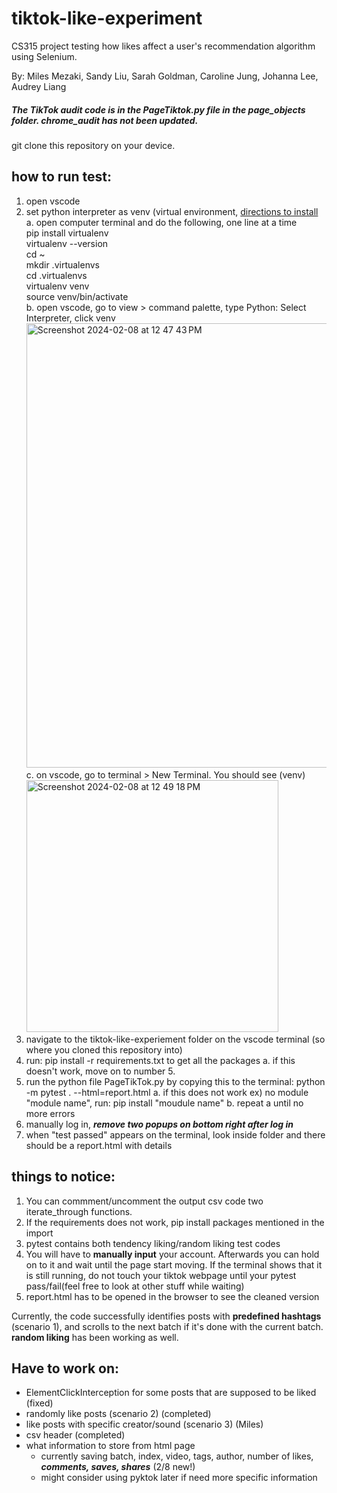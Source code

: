 # tiktok-like-experiment
CS315 project testing how likes affect a user's recommendation algorithm using Selenium.

By: Miles Mezaki, Sandy Liu, Sarah Goldman, Caroline Jung, Johanna Lee, Audrey Liang

##### The TikTok audit code is in the PageTiktok.py file in the page_objects folder. chrome_audit has not been updated.

git clone this repository on your device.

## how to run test:
1. open vscode
2. set python interpreter as venv (virtual environment, [directions to install](https://techinscribed.com/python-virtual-environment-in-vscode/) <br>
    a. open computer terminal and do the following, one line at a time  <br>
           pip install virtualenv  <br>
           virtualenv --version  <br>
           cd ~  <br>
           mkdir .virtualenvs  <br>
           cd .virtualenvs  <br>
           virtualenv venv  <br>
           source venv/bin/activate  <br>
    b. open vscode, go to view > command palette, type Python: Select Interpreter, click venv  <br>
    <img width="711" alt="Screenshot 2024-02-08 at 12 47 43 PM" src="https://github.com/mlsmzk/tiktok-like-experiment/assets/114271268/1c0da498-62be-4304-b7b7-1ccd92945f28">  <br>
    c. on vscode, go to terminal > New Terminal. You should see (venv) <img width="403" alt="Screenshot 2024-02-08 at 12 49 18 PM" src="https://github.com/mlsmzk/tiktok-like-experiment/assets/114271268/3f44556d-f415-4cf6-a711-a90d1a558618">  <br>
3. navigate to the tiktok-like-experiement folder on the vscode terminal (so where you cloned this repository into)
4. run: pip install -r requirements.txt to get all the packages
   a. if this doesn't work, move on to number 5.
5. run the python file PageTikTok.py by copying this to the terminal: python -m pytest . --html=report.html  <be>
    a. if this does not work ex) no module "module name", run: pip install "moudule name"
    b. repeat a until no more errors
7. manually log in, ***remove two popups on bottom right after log in***  <br>
8. when "test passed" appears on the terminal, look inside folder and there should be a report.html with details  <br>




## things to notice:
1. You can commment/uncomment the output csv code two iterate_through functions.
2. If the requirements does not work, pip install packages mentioned in the import
3. pytest contains both tendency liking/random liking test codes
4. You will have to **manually input** your account. Afterwards you can hold on to it and wait until the page start moving. If the terminal shows that it is still running, do not touch your tiktok webpage until your pytest pass/fail(feel free to look at other stuff while waiting)
5. report.html has to be opened in the browser to see the cleaned version

Currently, the code successfully identifies posts with **predefined hashtags** (scenario 1), and scrolls to the next batch if it's done with the current batch. **random liking** has been working as well.


## Have to work on:
- ElementClickInterception for some posts that are supposed to be liked (fixed)
- randomly like posts (scenario 2)  (completed)
- like posts with specific creator/sound (scenario 3) (Miles)
- csv header (completed)
- what information to store from html page 
    - currently saving batch, index, video, tags, author, number of likes, ***comments, saves, shares*** (2/8 new!)
    - might consider using pyktok later if need more specific information

